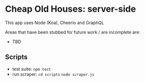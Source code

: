 # Cheap Old Houses: server-side

This app uses Node (Koa), Cheerio and GraphQL

Areas that have been stubbed for future work / are incomplete are:
- TBD

## Scripts
* test suite: `npm test`
* run scraper: `cd scripts` `node scraper.js`
